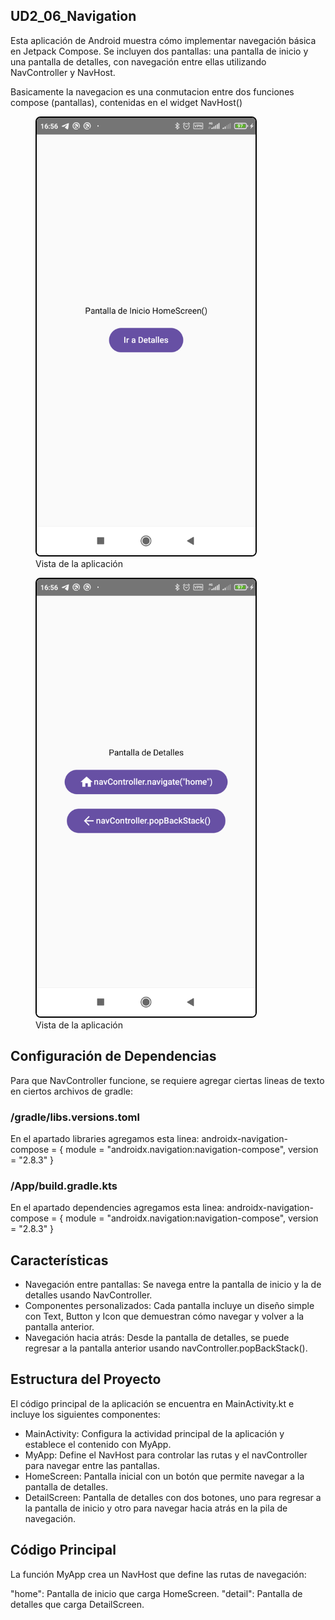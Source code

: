 ## UD2_06_Navigation
Esta aplicación de Android muestra cómo implementar navegación básica en Jetpack Compose. Se incluyen dos pantallas: una pantalla de inicio y una pantalla de detalles, con navegación entre ellas utilizando NavController y NavHost.

Basicamente la navegacion es una conmutacion entre dos funciones compose (pantallas), contenidas en el widget NavHost()

<figure>
    <img src="./screenshots/1.png" alt="Vista de la aplicación" style="border: 2px solid black; border-radius: 8px;" width="350"/>
    <figcaption>Vista de la aplicación</figcaption>
</figure>
<figure>
    <img src="./screenshots/2.png" alt="Vista de la aplicación" style="border: 2px solid black; border-radius: 8px;" width="350"/>
    <figcaption>Vista de la aplicación</figcaption>
</figure>

## Configuración de Dependencias
Para que NavController funcione, se requiere agregar ciertas lineas de texto en ciertos archivos de gradle:

### /gradle/libs.versions.toml
En el apartado libraries agregamos esta linea:
androidx-navigation-compose = { module = "androidx.navigation:navigation-compose", version = "2.8.3" }

### /App/build.gradle.kts
En el apartado dependencies agregamos esta linea:
androidx-navigation-compose = { module = "androidx.navigation:navigation-compose", version = "2.8.3" }


## Características
- Navegación entre pantallas: Se navega entre la pantalla de inicio y la de detalles usando NavController.
- Componentes personalizados: Cada pantalla incluye un diseño simple con Text, Button y Icon que demuestran cómo navegar y volver a la pantalla anterior.
- Navegación hacia atrás: Desde la pantalla de detalles, se puede regresar a la pantalla anterior usando navController.popBackStack().

## Estructura del Proyecto
El código principal de la aplicación se encuentra en MainActivity.kt e incluye los siguientes componentes:

- MainActivity: Configura la actividad principal de la aplicación y establece el contenido con MyApp.
- MyApp: Define el NavHost para controlar las rutas y el navController para navegar entre las pantallas.
- HomeScreen: Pantalla inicial con un botón que permite navegar a la pantalla de detalles.
- DetailScreen: Pantalla de detalles con dos botones, uno para regresar a la pantalla de inicio y otro para navegar hacia atrás en la pila de navegación.

## Código Principal
La función MyApp crea un NavHost que define las rutas de navegación:

"home": Pantalla de inicio que carga HomeScreen.
"detail": Pantalla de detalles que carga DetailScreen.
